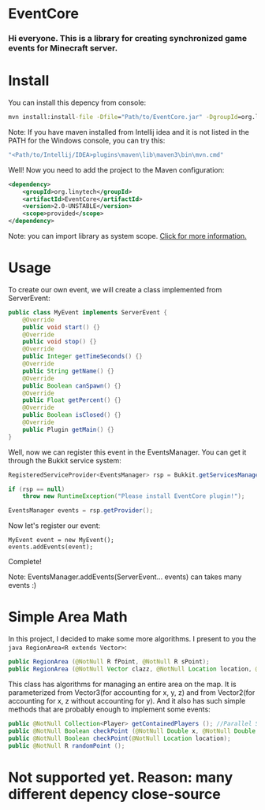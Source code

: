 # EventCore
### Hi everyone.  This is a library for creating synchronized game events for Minecraft server.

# Install
You can install this depency from console: 
```cmd
mvn install:install-file -Dfile="Path/to/EventCore.jar" -DgroupId=org.linytech -DartifactId=EventCore -Dversion=2.0-UNSTABLE
```

Note: If you have maven installed from Intellij idea and it is not listed in the PATH for the Windows console, you can try this:
```cmd
"<Path/to/Intellij/IDEA>plugins\maven\lib\maven3\bin\mvn.cmd"
```

Well! Now you need to add the project to the Maven configuration:
```xml
<dependency>
    <groupId>org.linytech</groupId>
    <artifactId>EventCore</artifactId>
    <version>2.0-UNSTABLE</version>
    <scope>provided</scope>
</dependency>
```
Note: you can import library as system scope. [Click for more information.](https://maven.apache.org/guides/introduction/introduction-to-dependency-mechanism.html)

# Usage
To create our own event, we will create a class implemented from ServerEvent:
```java
public class MyEvent implements ServerEvent {
    @Override
    public void start() {}
    @Override
    public void stop() {}
    @Override
    public Integer getTimeSeconds() {}
    @Override
    public String getName() {}
    @Override
    public Boolean canSpawn() {}
    @Override
    public Float getPercent() {}
    @Override
    public Boolean isClosed() {}
    @Override
    public Plugin getMain() {}
}
```

Well, now we can register this event in the EventsManager. You can get it through the Bukkit service system:
```java
RegisteredServiceProvider<EventsManager> rsp = Bukkit.getServicesManager().getRegistration(EventsManager.class);

if (rsp == null)
    throw new RuntimeException("Please install EventCore plugin!");

EventsManager events = rsp.getProvider();
```
Now let's register our event:
```
MyEvent event = new MyEvent();
events.addEvents(event);
```
Complete!

Note: EventsManager.addEvents(ServerEvent... events) can takes many events :)

# Simple Area Math
In this project, I decided to make some more algorithms. I present to you the ```java RegionArea<R extends Vector>```:
```java
public RegionArea (@NotNull R fPoint, @NotNull R sPoint);
public RegionArea (@NotNull Vector clazz, @NotNull Location location, @NotNull Double xOffset, @Nullable Double yOffset, @NotNull Double zOffset);
```
This class has algorithms for managing an entire area on the map. It is parameterized from Vector3(for accounting for x, y, z) and from Vector2(for accounting for x, z without accounting for y).
And it also has such simple methods that are probably enough to implement some events:
```java
public @NotNull Collection<Player> getContainedPlayers (); //Parallel StreamAPI Used
public @NotNull Boolean checkPoint (@NotNull Double x, @NotNull Double y, @Nullable Double z);
public @NotNull Boolean checkPoint(@NotNull Location location);
public @NotNull R randomPoint ();
```

# Not supported yet. Reason: many different depency close-source


